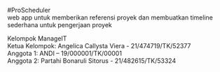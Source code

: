 #ProScheduler  
web app untuk memberikan referensi proyek dan membuatkan timeline sederhana untuk pengerjaan proyek  

Kelompok ManageIT  
Ketua Kelompok: Angelica Callysta Viera - 21/474719/TK/52377   
Anggota 1: ANDI – 19/000001/TK/00001  
Anggota 2: Partahi Bonaruli Sitorus - 21/482615/TK/53324  